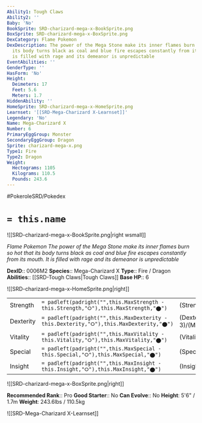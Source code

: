 ```yaml
---
Ability1: Tough Claws
Ability2: ''
Baby: 'No'
BookSprite: SRD-charizard-mega-x-BookSprite.png
BoxSprite: SRD-charizard-mega-x-BoxSprite.png
DexCategory: Flame Pokemon
DexDescription: The power of the Mega Stone make its inner flames burn so hot that
  its body turns black as coal and blue fire escapes constantly from its mouth. It
  is filled with rage and its demeanor is unpredictable
EventAbilities: ''
GenderType: ''
HasForm: 'No'
Height:
  Deimeters: 17
  Feet: 5.6
  Meters: 1.7
HiddenAbility: ''
HomeSprite: SRD-charizard-mega-x-HomeSprite.png
Learnset: '[[SRD-Mega-Charizard X-Learnset]]'
Legendary: 'No'
Name: Mega-Charizard X
Number: 6
PrimaryEggGroup: Monster
SecondaryEggGroup: Dragon
Sprite: charizard-mega-x.png
Type1: Fire
Type2: Dragon
Weight:
  Hectograms: 1105
  Kilograms: 110.5
  Pounds: 243.6
---
```


#PokeroleSRD/Pokedex

# `= this.name`

![[SRD-charizard-mega-x-BookSprite.png|right wsmall]]

*Flame Pokemon*
*The power of the Mega Stone make its inner flames burn so hot that its body turns black as coal and blue fire escapes constantly from its mouth. It is filled with rage and its demeanor is unpredictable*

**DexID**:: 0006M2
**Species**:: Mega-Charizard X
**Type**:: Fire / Dragon
**Abilities**:: [[SRD-Tough Claws|Tough Claws]]
**Base HP**:: 6

![[SRD-charizard-mega-x-HomeSprite.png|right]]

|           |                                                                                        |                                          |
| --------- | -------------------------------------------------------------------------------------- | ---------------------------------------- |
| Strength  | `= padleft(padright("",this.MaxStrength - this.Strength,"⭘"),this.MaxStrength,"⬤")`    | (Strength::3)/(MaxStrength::7)   |
| Dexterity | `= padleft(padright("",this.MaxDexterity - this.Dexterity,"⭘"),this.MaxDexterity,"⬤")` | (Dexterity:: 3)/(MaxDexterity::6) |
| Vitality  | `= padleft(padright("",this.MaxVitality - this.Vitality,"⭘"),this.MaxVitality,"⬤")`    | (Vitality::3)/(MaxVitality::6)   |
| Special   | `= padleft(padright("",this.MaxSpecial - this.Special,"⭘"),this.MaxSpecial,"⬤")`       | (Special::3)/(MaxSpecial::7)     |
| Insight   | `= padleft(padright("",this.MaxInsight - this.Insight,"⭘"),this.MaxInsight,"⬤")`       | (Insight::2)/(MaxInsight::5)     |

![[SRD-charizard-mega-x-BoxSprite.png|right]]

**Recommended Rank**:: Pro
**Good Starter**:: No
**Can Evolve**:: No
**Height**: 5'6" / 1.7m
**Weight**: 243.6lbs / 110.5kg

![[SRD-Mega-Charizard X-Learnset]]
